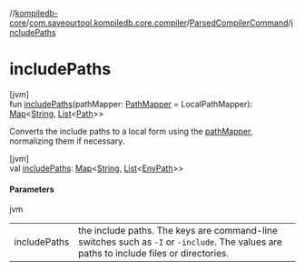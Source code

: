 //[kompiledb-core](../../../index.md)/[com.saveourtool.kompiledb.core.compiler](../index.md)/[ParsedCompilerCommand](index.md)/[includePaths](include-paths.md)

# includePaths

[jvm]\
fun [includePaths](include-paths.md)(pathMapper: [PathMapper](../../com.saveourtool.kompiledb.core.io/-path-mapper/index.md) = LocalPathMapper): [Map](https://kotlinlang.org/api/latest/jvm/stdlib/kotlin.collections/-map/index.html)&lt;[String](https://kotlinlang.org/api/latest/jvm/stdlib/kotlin/-string/index.html), [List](https://kotlinlang.org/api/latest/jvm/stdlib/kotlin.collections/-list/index.html)&lt;[Path](https://docs.oracle.com/javase/8/docs/api/java/nio/file/Path.html)&gt;&gt;

Converts the include paths to a local form using the [pathMapper](include-paths.md), normalizing them if necessary.

[jvm]\
val [includePaths](include-paths.md): [Map](https://kotlinlang.org/api/latest/jvm/stdlib/kotlin.collections/-map/index.html)&lt;[String](https://kotlinlang.org/api/latest/jvm/stdlib/kotlin/-string/index.html), [List](https://kotlinlang.org/api/latest/jvm/stdlib/kotlin.collections/-list/index.html)&lt;[EnvPath](../../com.saveourtool.kompiledb.core/-env-path/index.md)&gt;&gt;

#### Parameters

jvm

| | |
|---|---|
| includePaths | the include paths. The keys are command-line switches such as `-I` or `-include`. The values are paths to include files or directories. |
